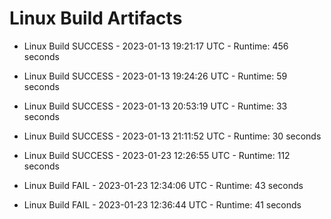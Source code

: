# Linux Build Artifacts

* Linux Build SUCCESS - 2023-01-13 19:21:17 UTC - Runtime: 456 seconds

* Linux Build SUCCESS - 2023-01-13 19:24:26 UTC - Runtime: 59 seconds

* Linux Build SUCCESS - 2023-01-13 20:53:19 UTC - Runtime: 33 seconds

* Linux Build SUCCESS - 2023-01-13 21:11:52 UTC - Runtime: 30 seconds

* Linux Build SUCCESS - 2023-01-23 12:26:55 UTC - Runtime: 112 seconds

* Linux Build FAIL - 2023-01-23 12:34:06 UTC - Runtime: 43 seconds

* Linux Build FAIL - 2023-01-23 12:36:44 UTC - Runtime: 41 seconds
